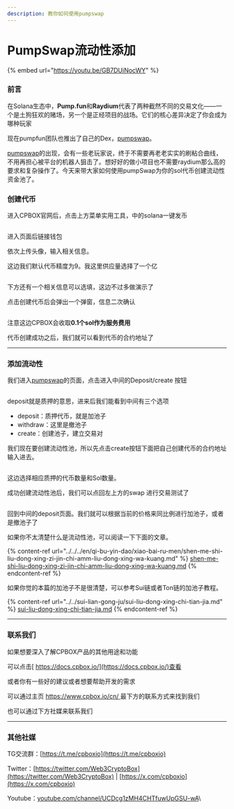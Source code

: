 ```yaml
---
description: 教你如何使用pumpswap
---
```


# PumpSwap流动性添加

{% embed url="https://youtu.be/GB7DUiNocWY" %}

### 前言

在Solana生态中，**Pump.fun**和**Raydium**代表了两种截然不同的交易文化——一个是土狗狂欢的赌场，另一个是正经项目的战场。它们的核心差异决定了你会成为哪种玩家

现在pumpfun团队也推出了自己的Dex，[pumpswap](https://swap.pump.fun/)。

[pumpswap](https://swap.pump.fun/)的出现，会有一些老玩家说，终于不需要再老老实实的刷粘合曲线，不用再担心被平台的机器人狙击了。想好好的做小项目也不需要raydium那么高的要求和复杂操作了。今天来带大家如何使用pumpSwap为你的sol代币创建流动性资金池了。

### 创建代币

进入CPBOX官网后，点击上方菜单实用工具，中的solana一键发币

<figure><img src="../../../en/.gitbook/assets/image.png" alt=""><figcaption></figcaption></figure>

进入页面后链接钱包

依次上传头像，输入相关信息。

这边我们默认代币精度为9。我这里供应量选择了一个亿

<figure><img src="../../../en/.gitbook/assets/image%20(1).png" alt=""><figcaption></figcaption></figure>

下方还有一个相关信息可以选填，这边不过多做演示了

点击创建代币后会弹出一个弹窗，信息二次确认

<figure><img src="../../../en/.gitbook/assets/image%20(2).png" alt=""><figcaption></figcaption></figure>

注意这边CPBOX会收取**0.1个sol作为服务费用**

代币创建成功之后，我们就可以看到代币的合约地址了

***

### 添加流动性

我们进入[pumpswap](https://swap.pump.fun/)的页面，点击进入中间的Deposit/create 按钮

<figure><img src="../../../en/.gitbook/assets/image%20(3).png" alt=""><figcaption></figcaption></figure>

deposit就是质押的意思，进来后我们能看到中间有三个选项

* deposit：质押代币，就是加池子
* withdraw：这里是撤池子
* create：创建池子，建立交易对

我们现在要创建流动性池，所以先点击create按钮下面把自己创建代币的合约地址输入进去。

<figure><img src="../../../en/.gitbook/assets/image%20(4).png" alt=""><figcaption></figcaption></figure>

这边选择相应质押的代币数量和Sol数量。

成功创建流动性池后，我们可以点回左上方的swap 进行交易测试了

<figure><img src="../../../en/.gitbook/assets/image%20(5).png" alt=""><figcaption></figcaption></figure>

回到中间的deposit页面。我们就可以根据当前的价格来同比例进行加池子，或者是撤池子了

如果你不太清楚什么是流动性池，可以阅读一下下面的文章。

{% content-ref url="../../../en/qi-bu-yin-dao/xiao-bai-ru-men/shen-me-shi-liu-dong-xing-zi-jin-chi-amm-liu-dong-xing-wa-kuang.md" %}
[shen-me-shi-liu-dong-xing-zi-jin-chi-amm-liu-dong-xing-wa-kuang.md](../../../en/qi-bu-yin-dao/xiao-bai-ru-men/shen-me-shi-liu-dong-xing-zi-jin-chi-amm-liu-dong-xing-wa-kuang.md)
{% endcontent-ref %}

如果你觉的本篇的加池子不是很清楚，可以参考Sui链或者Ton链的加池子教程。

{% content-ref url="../../sui-lian-gong-ju/sui-liu-dong-xing-chi-tian-jia.md" %}
[sui-liu-dong-xing-chi-tian-jia.md](../../sui-lian-gong-ju/sui-liu-dong-xing-chi-tian-jia.md)
{% endcontent-ref %}

***

### 联系我们

如果想要深入了解CPBOX产品的其他用途和功能

可以点击[ https://docs.cpbox.io/](https://docs.cpbox.io/)查看

或者你有一些好的建议或者想要帮助开发的需求

可以通过主页 [https://www.cpbox.io/cn/ ](https://www.cpbox.io/cn/)最下方的联系方式来找到我们

也可以通过下方社媒来联系我们

***

### 其他社媒

TG交流群：[https://t.me/cpboxio](https://t.me/cpboxio)

Twitter：[https://twitter.com/Web3CryptoBox](https://twitter.com/Web3CryptoBox) | [https://x.com/cpboxio](https://x.com/cpboxio)

Youtube：[youtube.com/channel/UCDcg1zMH4CHTfuwUpGSU-wA](../../solana-gong-ju/solana-yi-jian-fa-bi.md)\\
